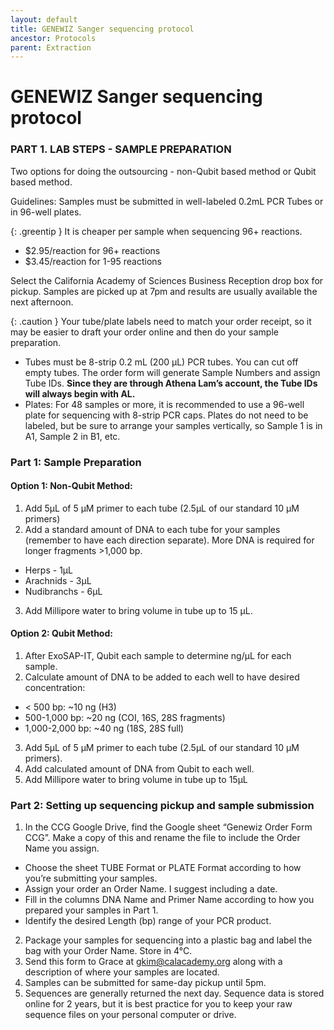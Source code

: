 ```yaml
---
layout: default
title: GENEWIZ Sanger sequencing protocol
ancestor: Protocols
parent: Extraction
---
```


# GENEWIZ Sanger sequencing protocol

### PART 1. LAB STEPS - SAMPLE PREPARATION

Two options for doing the outsourcing - non-Qubit based method or Qubit based method.

Guidelines:
Samples must be submitted in well-labeled 0.2mL PCR Tubes or in 96-well plates.

{: .greentip }
It is cheaper per sample when sequencing 96+ reactions.
- $2.95/reaction for 96+ reactions
- $3.45/reaction for 1-95 reactions

Select the California Academy of Sciences Business Reception drop box for pickup. Samples are picked up at 7pm and results are usually available the next afternoon.

{: .caution }
Your tube/plate labels need to match your order receipt, so it may be easier to draft your order online and then do your sample preparation.
- Tubes must be 8-strip 0.2 mL (200 µL) PCR tubes. You can cut off empty tubes. The order form will generate Sample Numbers and assign Tube IDs. **Since they are through Athena Lam’s account, the Tube IDs will always begin with AL.**
- Plates: For 48 samples or more, it is recommended to use a 96-well plate for sequencing with 8-strip PCR caps. Plates do not need to be labeled, but be sure to arrange your samples vertically, so Sample 1 is in A1, Sample 2 in B1, etc.


### Part 1: Sample Preparation

#### Option 1: Non-Qubit Method:
1. Add 5µL of 5 µM primer to each tube (2.5µL of our standard 10 µM primers)
2. Add a standard amount of DNA to each tube for your samples (remember to have each direction separate). More DNA is required for longer fragments >1,000 bp.

- Herps - 1µL
- Arachnids - 3µL
- Nudibranchs - 6µL

3. Add Millipore water to bring volume in tube up to 15 µL.

#### Option 2: Qubit Method:

1. After ExoSAP-IT, Qubit each sample to determine ng/µL for each sample.
2. Calculate amount of DNA to be added to each well to have desired concentration:

- < 500 bp: ~10 ng (H3)
- 500-1,000 bp: ~20 ng (COI, 16S, 28S fragments)
- 1,000-2,000 bp: ~40 ng (18S, 28S full)

3. Add 5µL of 5 µM primer to each tube (2.5µL of our standard 10 µM primers).
4. Add calculated amount of DNA from Qubit to each well.
5. Add Millipore water to bring volume in tube up to 15µL


### Part 2: Setting up sequencing pickup and sample submission

1. In the CCG Google Drive, find the Google sheet “Genewiz Order Form CCG”. Make a copy of this and rename the file to include the Order Name you assign.

- Choose the sheet TUBE Format or PLATE Format according to how you’re submitting your samples.
- Assign your order an Order Name. I suggest including a date.
- Fill in the columns DNA Name and Primer Name according to how you prepared your samples in Part 1.
- Identify the desired Length (bp) range of your PCR product. 

2. Package your samples for sequencing into a plastic bag and label the bag with your Order Name. Store in 4°C.
3. Send this form to Grace at gkim@calacademy.org along with a description of where your samples are located.
4. Samples can be submitted for same-day pickup until 5pm.
5. Sequences are generally returned the next day. Sequence data is stored online for 2 years, but it is best practice for you to keep your raw sequence files on your personal computer or drive.
